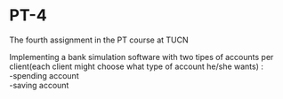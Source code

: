 # PT-4
The fourth assignment in the PT course at TUCN

Implementing a bank simulation software with two tipes of accounts per client(each client might choose what type of account he/she wants) : </br>
-spending account</br>
-saving account

